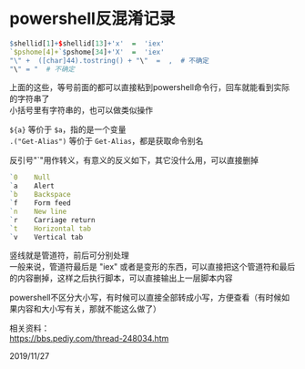 # powershell反混淆记录

```r
$shellid[1]+$shellid[13]+'x'  =  'iex'
`$pshome[4]+`$pshome[34]+'X'  =  'iex'
"\" +  ([char]44).tostring() + "\"  =  ,  # 不确定
"\" = "  # 不确定
```
上面的这些，等号前面的都可以直接粘到powershell命令行，回车就能看到实际的字符串了  
小括号里有字符串的，也可以做类似操作  

`${a}` 等价于 `$a`，指的是一个变量  
`.("Get-Alias")` 等价于 `Get-Alias`，都是获取命令别名  

反引号"`"用作转义，有意义的反义如下，其它没什么用，可以直接删掉  
```r
`0    Null
`a    Alert
`b    Backspace
`f    Form feed
`n    New line
`r    Carriage return
`t    Horizontal tab
`v    Vertical tab
```

竖线就是管道符，前后可分别处理  
一般来说，管道符最后是 "iex" 或者是变形的东西，可以直接把这个管道符和最后的内容删掉，这样之后执行脚本，可以直接输出上一层脚本内容  

powershell不区分大小写，有时候可以直接全部转成小写，方便查看（有时候如果内容和大小写有关，那就不能这么做了）  

相关资料：  
https://bbs.pediy.com/thread-248034.htm  


2019/11/27  
